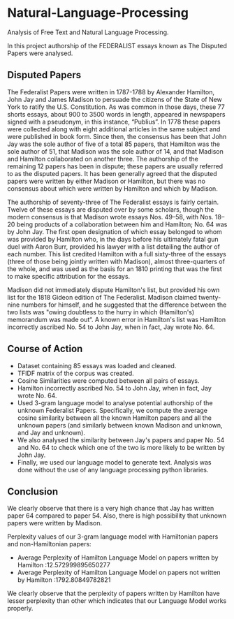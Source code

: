 # Natural-Language-Processing

Analysis of Free Text and Natural Language Processing.

In this project authorship of the FEDERALIST essays known as The Disputed Papers were analysed.

## Disputed Papers

The Federalist Papers were written in 1787-1788 by Alexander Hamilton, John Jay and James Madison to persuade the citizens of the State of New York to ratify the U.S. Constitution. As was common in those days, these 77 shorts essays, about 900 to 3500 words in length, appeared in newspapers signed with a pseudonym, in this instance, “Publius”. In 1778 these papers were collected along with eight additional articles in the same subject and were published in book form. Since then, the consensus has been that John Jay was the sole author of five of a total 85 papers, that Hamilton was the sole author of 51, that Madison was the sole author of 14, and that Madison and Hamilton collaborated on another three. The authorship of the remaining 12 papers has been in dispute; these papers are usually referred to as the disputed papers. It has been generally agreed that the disputed papers were written by either Madison or Hamilton, but there was no consensus about which were written by Hamilton and which by Madison.

The authorship of seventy-three of The Federalist essays is fairly certain. Twelve of these essays are disputed over by some scholars, though the modern consensus is that Madison wrote essays Nos. 49–58, with Nos. 18–20 being products of a collaboration between him and Hamilton; No. 64 was by John Jay. The first open designation of which essay belonged to whom was provided by Hamilton who, in the days before his ultimately fatal gun duel with Aaron Burr, provided his lawyer with a list detailing the author of each number. This list credited Hamilton with a full sixty-three of the essays (three of those being jointly written with Madison), almost three-quarters of the whole, and was used as the basis for an 1810 printing that was the first to make specific attribution for the essays. 

Madison did not immediately dispute Hamilton's list, but provided his own list for the 1818 Gideon edition of The Federalist. Madison claimed twenty-nine numbers for himself, and he suggested that the difference between the two lists was "owing doubtless to the hurry in which (Hamilton's) memorandum was made out“. A known error in Hamilton's list was Hamilton incorrectly ascribed No. 54 to John Jay, when in fact, Jay wrote No. 64.

## Course of Action
- Dataset containing 85 essays was loaded and cleaned. 
- TFIDF matrix of the corpus was created. 
- Cosine Similarities were computed between all pairs of essays. 
- Hamilton incorrectly ascribed No. 54 to John Jay, when in fact, Jay wrote No. 64. 
- Used 3-gram language model to analyse potential authorship of the unknown Federalist Papers. Specifically, we compute the average cosine similarity between all the known Hamilton papers and all the unknown papers (and similarly between known Madison and unknown, and Jay and unknown). 
- We also analysed the similarity between Jay's papers and paper No. 54 and No. 64 to check which one of the two is more likely to be written by John Jay. 
- Finally, we used our language model to generate text. Analysis was done without the use of any language processing python libraries.

## Conclusion

We clearly observe that there is a very high chance that Jay has written paper 64 compared to paper 54. Also, there is high possibility that unknown papers were written by Madison.

Perplexity values of our 3-gram language model with Hamiltonian papers and non-Hamiltonian papers:

- Average Perplexity of Hamilton Language Model on papers written by Hamilton :12.572999895650277 
- Average Perplexity of Hamilton Language Model on papers not written by Hamilton :1792.80849782821  

We clearly observe that the perplexity of papers written by Hamilton have lesser perplexity than other which indicates that our Language Model works properly. 
